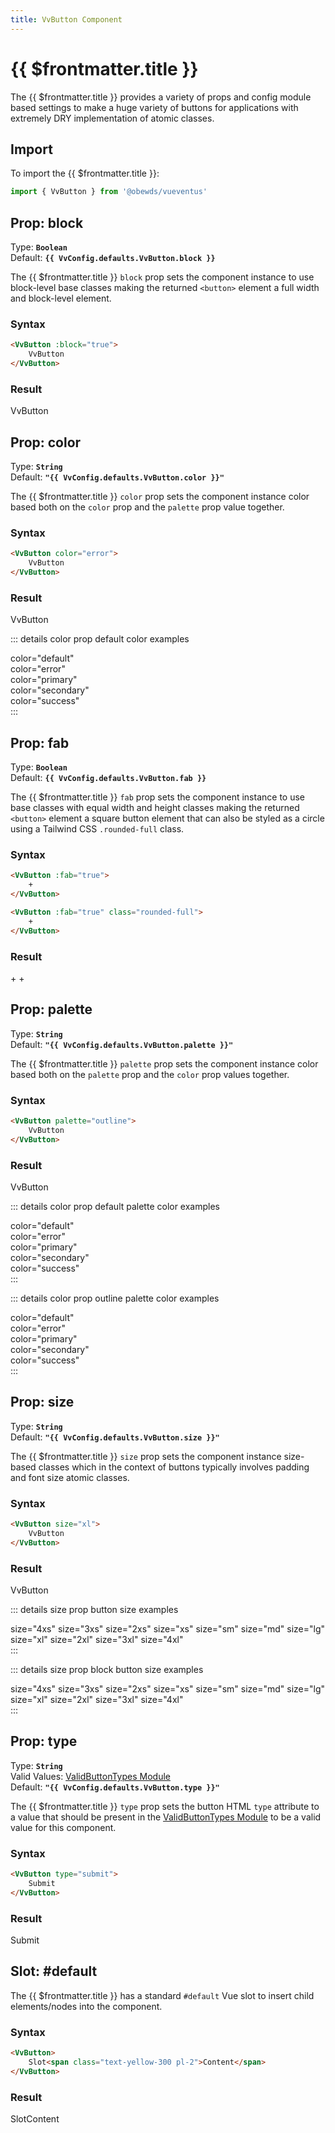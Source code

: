```yaml
---
title: VvButton Component
---
```


<script setup>
    import DocsPackageVersion from '../../../src/views/compos/DocsPackageVersion.vue'
    import { VvButton, VvConfig } from '../../../src/index'
</script>



# {{ $frontmatter.title }}

The {{ $frontmatter.title }} provides a variety of props and config module based settings to make a huge variety of buttons for applications with extremely DRY implementation of atomic classes.






## Import

To import the {{ $frontmatter.title }}:

```javascript
import { VvButton } from '@obewds/vueventus'
```





## Prop: block

Type: **`Boolean`**  
Default: **`{{ VvConfig.defaults.VvButton.block }}`**

The {{ $frontmatter.title }} `block` prop sets the component instance to use block-level base classes making the returned `<button>` element a full width and block-level element.

### Syntax

```html
<VvButton :block="true">
    VvButton
</VvButton>
```

### Result

<div class="w-full pt-4">
    <VvButton :block="true">
        VvButton
    </VvButton>
</div>





## Prop: color

Type: **`String`**  
Default: **`"{{ VvConfig.defaults.VvButton.color }}"`**

The {{ $frontmatter.title }} `color` prop sets the component instance color based both on the `color` prop and the `palette` prop value together.

### Syntax

```html
<VvButton color="error">
    VvButton
</VvButton>
```

### Result

<div class="w-full pt-4">
    <VvButton color="error">
        VvButton
    </VvButton>
</div>

::: details color prop default color examples
<div class="pt-4">
    <VvButton color="default" class="p-2 mb-2">
        color="default"
    </VvButton>
    <br>
    <VvButton color="error" class="p-2 mb-2">
        color="error"
    </VvButton>
    <br>
    <VvButton color="primary" class="p-2 mb-2">
        color="primary"
    </VvButton>
    <br>
    <VvButton color="secondary" class="p-2 mb-2">
        color="secondary"
    </VvButton>
    <br>
    <VvButton color="success" class="p-2 mb-2">
        color="success"
    </VvButton>
</div>
:::





## Prop: fab

Type: **`Boolean`**  
Default: **`{{ VvConfig.defaults.VvButton.fab }}`**

The {{ $frontmatter.title }} `fab` prop sets the component instance to use base classes with equal width and height classes making the returned `<button>` element a square button element that can also be styled as a circle using a Tailwind CSS `.rounded-full` class.

### Syntax

```html
<VvButton :fab="true">
    +
</VvButton>

<VvButton :fab="true" class="rounded-full">
    +
</VvButton>
```

### Result

<div class="w-full pt-4">
    <VvButton :fab="true">
        +
    </VvButton>
    <VvButton :fab="true" class="rounded-full">
        +
    </VvButton>
</div>





## Prop: palette

Type: **`String`**  
Default: **`"{{ VvConfig.defaults.VvButton.palette }}"`**

The {{ $frontmatter.title }} `palette` prop sets the component instance color based both on the `palette` prop and the `color` prop values together.

### Syntax

```html
<VvButton palette="outline">
    VvButton
</VvButton>
```

### Result

<div class="w-full pt-4">
    <VvButton palette="outline" class="border-solid">
        VvButton
    </VvButton>
</div>

::: details color prop default palette color examples
<div class="pt-4">
    <VvButton color="default" class="p-2 mb-2">
        color="default"
    </VvButton>
    <br>
    <VvButton color="error" class="p-2 mb-2">
        color="error"
    </VvButton>
    <br>
    <VvButton color="primary" class="p-2 mb-2">
        color="primary"
    </VvButton>
    <br>
    <VvButton color="secondary" class="p-2 mb-2">
        color="secondary"
    </VvButton>
    <br>
    <VvButton color="success" class="p-2 mb-2">
        color="success"
    </VvButton>
</div>
:::

::: details color prop outline palette color examples
<div class="pt-4">
    <VvButton palette="outline" color="default" class="border-solid p-2 mb-2">
        color="default"
    </VvButton>
    <br>
    <VvButton palette="outline" color="error" class="border-solid p-2 mb-2">
        color="error"
    </VvButton>
    <br>
    <VvButton palette="outline" color="primary" class="border-solid p-2 mb-2">
        color="primary"
    </VvButton>
    <br>
    <VvButton palette="outline" color="secondary" class="border-solid p-2 mb-2">
        color="secondary"
    </VvButton>
    <br>
    <VvButton palette="outline" color="success" class="border-solid p-2 mb-2">
        color="success"
    </VvButton>
</div>
:::










## Prop: size

Type: **`String`**  
Default: **`"{{ VvConfig.defaults.VvButton.size }}"`**

The {{ $frontmatter.title }} `size` prop sets the component instance size-based classes which in the context of buttons typically involves padding and font size atomic classes.

### Syntax

```html
<VvButton size="xl">
    VvButton
</VvButton>
```

### Result

<div class="w-full pt-4">
    <VvButton size="xl">
        VvButton
    </VvButton>
</div>

::: details size prop button size examples
<div class="flex flex-wrap items-center gap-2 pt-4">
    <VvButton size="4xs">
        size="4xs"
    </VvButton>
    <VvButton size="3xs">
        size="3xs"
    </VvButton>
    <VvButton size="2xs">
        size="2xs"
    </VvButton>
    <VvButton size="xs">
        size="xs"
    </VvButton>
    <VvButton size="sm">
        size="sm"
    </VvButton>
    <VvButton size="md">
        size="md"
    </VvButton>
    <VvButton size="lg">
        size="lg"
    </VvButton>
    <VvButton size="xl">
        size="xl"
    </VvButton>
    <VvButton size="2xl">
        size="2xl"
    </VvButton>
    <VvButton size="3xl">
        size="3xl"
    </VvButton>
    <VvButton size="4xl">
        size="4xl"
    </VvButton>
</div>
:::

::: details size prop block button size examples
<div class="flex flex-wrap items-center gap-2 pt-4">
    <VvButton :block="true" size="4xs">
        size="4xs"
    </VvButton>
    <VvButton :block="true" size="3xs">
        size="3xs"
    </VvButton>
    <VvButton :block="true" size="2xs">
        size="2xs"
    </VvButton>
    <VvButton :block="true" size="xs">
        size="xs"
    </VvButton>
    <VvButton :block="true" size="sm">
        size="sm"
    </VvButton>
    <VvButton :block="true" size="md">
        size="md"
    </VvButton>
    <VvButton :block="true" size="lg">
        size="lg"
    </VvButton>
    <VvButton :block="true" size="xl">
        size="xl"
    </VvButton>
    <VvButton :block="true" size="2xl">
        size="2xl"
    </VvButton>
    <VvButton :block="true" size="3xl">
        size="3xl"
    </VvButton>
    <VvButton :block="true" size="4xl">
        size="4xl"
    </VvButton>
</div>
:::





## Prop: type

Type: **`String`**  
Valid Values: [ValidButtonTypes Module](/components/prop-validators#validbuttontypes)  
Default: **`"{{ VvConfig.defaults.VvButton.type }}"`**

The {{ $frontmatter.title }} `type` prop sets the button HTML `type` attribute to a value that should be present in the [ValidButtonTypes Module](/components/prop-validators#validbuttontypes) to be a valid value for this component.

### Syntax

```html
<VvButton type="submit">
    Submit
</VvButton>
```

### Result

<div class="w-full pt-4">
    <VvButton type="submit">
        Submit
    </VvButton>
</div>





## Slot: #default

The {{ $frontmatter.title }} has a standard `#default` Vue slot to insert child elements/nodes into the component.

### Syntax

```html
<VvButton>
    Slot<span class="text-yellow-300 pl-2">Content</span>
</VvButton>
```

### Result

<div class="w-full pt-4">
    <VvButton>
        Slot<span class="text-yellow-300 pl-2">Content</span>
    </VvButton>
</div>






<DocsPackageVersion/>


